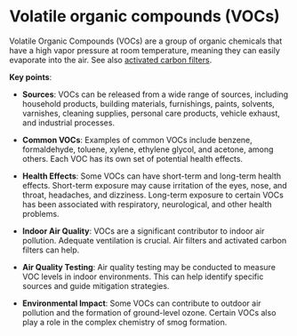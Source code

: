 [//]: # (
source: gpt-3 + jph editing
abbr: VOC
tags: triggers
)

# Volatile organic compounds (VOCs)

Volatile Organic Compounds (VOCs) are a group of organic chemicals that have a high vapor pressure at room temperature, meaning they can easily evaporate into the air. See also [activated carbon filters](../activated-carbon-filters/).

**Key points**:

* **Sources**: VOCs can be released from a wide range of sources, including household products, building materials, furnishings, paints, solvents, varnishes, cleaning supplies, personal care products, vehicle exhaust, and industrial processes.

* **Common VOCs**: Examples of common VOCs include benzene, formaldehyde, toluene, xylene, ethylene glycol, and acetone, among others. Each VOC has its own set of potential health effects.

* **Health Effects**: Some VOCs can have short-term and long-term health effects. Short-term exposure may cause irritation of the eyes, nose, and throat, headaches, and dizziness. Long-term exposure to certain VOCs has been associated with respiratory, neurological, and other health problems.

* **Indoor Air Quality**: VOCs are a significant contributor to indoor air pollution. Adequate ventilation is crucial. Air filters and activated carbon filters can help.

* **Air Quality Testing**: Air quality testing may be conducted to measure VOC levels in indoor environments. This can help identify specific sources and guide mitigation strategies.

* **Environmental Impact**: Some VOCs can contribute to outdoor air pollution and the formation of ground-level ozone. Certain VOCs also play a role in the complex chemistry of smog formation.
